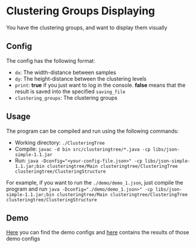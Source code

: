 # Clustering Groups Displaying
You have the clustering groups, and want to display them visually

## Config
The config has the following format:
- `dx`: The width-distance between samples
- `dy`: The height-distance between the clustering levels
- `print`: **true** if you just want to log in the console. **false** means that the result is saved into the specified `saving_file`
- `clustering_groups`: The clustering groups 

## Usage
The program can be compiled and run using the following commands:
- Working directory: `./ClusteringTree`
- Compile: `javac -d bin src/clusteringtree/*.java -cp libs/json-simple-1.1.jar`
- Run: `java -Dconfig="<your-config-file.json>" -cp libs/json-simple-1.1.jar;bin clusteringtree/Main clusteringtree/ClusteringTree clusteringtree/ClusteringStructure`

For example, if you want to run the `./demo/demo_1.json`, just compile the program and run `java -Dconfig="./demo/demo_1.json>" -cp libs/json-simple-1.1.jar;bin clusteringtree/Main clusteringtree/ClusteringTree clusteringtree/ClusteringStructure`

## Demo
[Here](https://github.com/tungndtt/clustering_tree/blob/main/demo/) you can find the demo configs and [here](https://github.com/tungndtt/clustering_tree/blob/main/demo/result/) contains the results of those demo configs